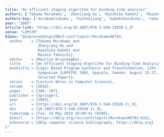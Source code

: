 ```yaml
---
title: "An efficient staging algorithm for binding-time analysis"
authors: ['Takuma Murakami', 'Zhenjiang Hu', 'Kazuhiko Kakehi', 'Masato Takeichi']
authors-key: ['murakamitakuma', 'huzhenjiang', 'kakehikazuhiko', 'takeichimasato']
year: "2003"
article-link: "https://doi.org/10.1007/978-3-540-25938-1_9"
venue: "LOPSTR"
bibex: "@inproceedings{DBLP:conf/lopstr/MurakamiHKT03,
  author    = {Takuma Murakami and
               Zhenjiang Hu and
               Kazuhiko Kakehi and
               Masato Takeichi},
  editor    = {Maurice Bruynooghe},
  title     = {An Efficient Staging Algorithm for Binding-Time Analysis},
  booktitle = {Logic Based Program Synthesis and Transformation, 13th International
               Symposium {LOPSTR} 2003, Uppsala, Sweden, August 25-27, 2003, Revised
               Selected Papers},
  series    = {Lecture Notes in Computer Science},
  volume    = {3018},
  pages     = {106--107},
  publisher = {Springer},
  year      = {2003},
  url       = {https://doi.org/10.1007/978-3-540-25938-1\_9},
  doi       = {10.1007/978-3-540-25938-1\_9},
  timestamp = {Tue, 14 May 2019 10:00:41 +0200},
  biburl    = {https://dblp.org/rec/conf/lopstr/MurakamiHKT03.bib},
  bibsource = {dblp computer science bibliography, https://dblp.org}
}"
---
```

